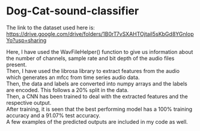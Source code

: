 # Dog-Cat-sound-classifier

The link to the dataset used here is: <br>
https://drive.google.com/drive/folders/1B0rT7vSXAHTOjtail5sKbGd8YGnIopYo?usp=sharing<br>
<p>
Here, I have used the WavFileHelper() function to give us information about the number of channels, sample rate and bit depth of the audio files present.<br>Then,
I have used the librosa library to extract features from the audio which generates an mfcc from time series audio data.<br>Then, the data and labels are converted into numpy arrays
and the labels are encoded. This follows a 20% split in the data.<br>Then, a CNN has been trained to deal with the extracted features and the respective output.
<br>After training, it is seen that the best performing model has a 100% training accuracy and a 91.07% test accuracy.<br>
A few examples of the predicted outputs are included in my code as well.
</p>
